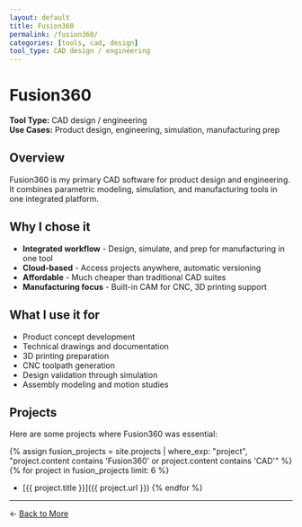 ```yaml
---
layout: default
title: Fusion360
permalink: /fusion360/
categories: [tools, cad, design]
tool_type: CAD design / engineering
---
```


# Fusion360

**Tool Type:** CAD design / engineering  
**Use Cases:** Product design, engineering, simulation, manufacturing prep

## Overview

Fusion360 is my primary CAD software for product design and engineering. It combines parametric modeling, simulation, and manufacturing tools in one integrated platform.

## Why I chose it

- **Integrated workflow** - Design, simulate, and prep for manufacturing in one tool
- **Cloud-based** - Access projects anywhere, automatic versioning
- **Affordable** - Much cheaper than traditional CAD suites
- **Manufacturing focus** - Built-in CAM for CNC, 3D printing support

## What I use it for

- Product concept development
- Technical drawings and documentation  
- 3D printing preparation
- CNC toolpath generation
- Design validation through simulation
- Assembly modeling and motion studies

## Projects

Here are some projects where Fusion360 was essential:

{% assign fusion_projects = site.projects | where_exp: "project", "project.content contains 'Fusion360' or project.content contains 'CAD'" %}
{% for project in fusion_projects limit: 6 %}
- [{{ project.title }}]({{ project.url }})
{% endfor %}

---

← [Back to More](/more/)